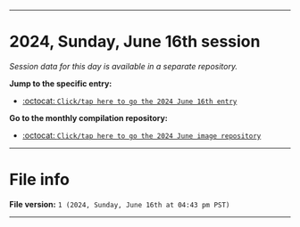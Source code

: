 
***

# 2024, Sunday, June 16th session

_Session data for this day is available in a separate repository._

**Jump to the specific entry:**

- [:octocat: `Click/tap here to go the 2024 June 16th entry`](https://github.com/seanpm2001/SeansLifeArchive_Images_ModernSmurfsVillage_Y2024_V6/tree/SeansLifeArchive_ModernSmurfsVillage_Y2024_V6_Main-dev/2024/06_June/16/)

**Go to the monthly compilation repository:**

- [:octocat: `Click/tap here to go the 2024 June image repository`](https://github.com/seanpm2001/SeansLifeArchive_Images_ModernSmurfsVillage_Y2024_V6/)

***

# File info

**File version:** `1 (2024, Sunday, June 16th at 04:43 pm PST)`

***
